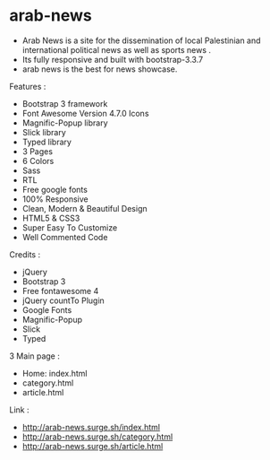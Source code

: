 # arab-news
- Arab News is a site for the dissemination of local Palestinian and international political news as well as sports news .
- Its fully responsive and built with bootstrap-3.3.7
- arab news is the best for news showcase.




Features :
- Bootstrap 3 framework
- Font Awesome Version 4.7.0 Icons
- Magnific-Popup library
- Slick library
- Typed library
- 3 Pages
- 6 Colors
- Sass
- RTL
- Free google fonts
- 100% Responsive
- Clean, Modern & Beautiful Design
- HTML5 & CSS3
- Super Easy To Customize
- Well Commented Code







Credits :
- jQuery
- Bootstrap 3
- Free fontawesome 4
- jQuery countTo Plugin
- Google Fonts
- Magnific-Popup
- Slick
- Typed




3 Main page :
- Home: index.html
- category.html
- article.html





Link :
- http://arab-news.surge.sh/index.html
- http://arab-news.surge.sh/category.html
- http://arab-news.surge.sh/article.html
